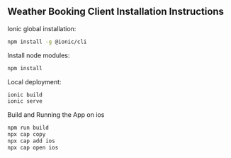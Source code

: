 ## Weather Booking Client Installation Instructions

Ionic global installation:
```sh
npm install -g @ionic/cli
```

Install node modules:
```sh
npm install
```

Local deployment:
```sh
ionic build
ionic serve
```

Build and Running the App on ios
```sh
npm run build
npx cap copy
npx cap add ios
npx cap open ios
```
